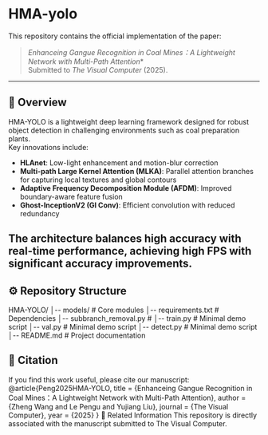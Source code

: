 # HMA-yolo
This repository contains the official implementation of the paper:  

> *Enhanceing Gangue Recognition in Coal Mines：A Lightweight Network with Multi-Path Attention**  
> Submitted to *The Visual Computer* (2025).
-------
 ## 📌 Overview
HMA-YOLO is a lightweight deep learning framework designed for robust object detection in challenging environments such as coal preparation plants.  
Key innovations include:
- **HLAnet**: Low-light enhancement and motion-blur correction  
- **Multi-path Large Kernel Attention (MLKA)**: Parallel attention branches for capturing local textures and global contours  
- **Adaptive Frequency Decomposition Module (AFDM)**: Improved boundary-aware feature fusion  
- **Ghost-InceptionV2 (GI Conv)**: Efficient convolution with reduced redundancy  

The architecture balances **high accuracy** with **real-time performance**, achieving high FPS with significant accuracy improvements.
---
## ⚙️ Repository Structure
HMA-YOLO/
│-- models/          # Core modules
│-- requirements.txt # Dependencies
│-- subbranch_removal.py         # 
│-- train.py          # Minimal demo script
│-- val.py          # Minimal demo script
│-- detect.py          # Minimal demo script
│-- README.md        # Project documentation
 ## 📖 Citation
 If you find this work useful, please cite our manuscript:
 @article{Peng2025HMA-YOLO,
  title   = {Enhanceing Gangue Recognition in Coal Mines：A Lightweight Network with Multi-Path Attention},
  author  = {Zheng Wang and Le Pengu and Yujiang Liu},
  journal = {The Visual Computer},
  year    = {2025}
}
🔗 Related Information
This repository is directly associated with the manuscript submitted to The Visual Computer.
